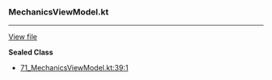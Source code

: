 ### MechanicsViewModel.kt
---
[View file](../files/71_MechanicsViewModel.kt)

**Sealed Class**

 - [71_MechanicsViewModel.kt:39:1](../files/71_MechanicsViewModel.kt#L39)
